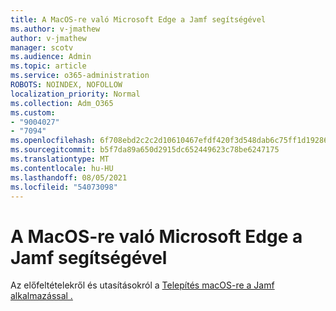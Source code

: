 ```yaml
---
title: A MacOS-re való Microsoft Edge a Jamf segítségével
ms.author: v-jmathew
author: v-jmathew
manager: scotv
ms.audience: Admin
ms.topic: article
ms.service: o365-administration
ROBOTS: NOINDEX, NOFOLLOW
localization_priority: Normal
ms.collection: Adm_O365
ms.custom:
- "9004027"
- "7094"
ms.openlocfilehash: 6f708ebd2c2c2d10610467efdf420f3d548dab6c75ff1d19286561e754ba7710
ms.sourcegitcommit: b5f7da89a650d2915dc652449623c78be6247175
ms.translationtype: MT
ms.contentlocale: hu-HU
ms.lasthandoff: 08/05/2021
ms.locfileid: "54073098"
---
```

# <a name="use-jamf-to-deploy-microsoft-edge-to-macos"></a>A MacOS-re való Microsoft Edge a Jamf segítségével

Az előfeltételekről és utasításokról a [Telepítés macOS-re a Jamf alkalmazással .](https://go.microsoft.com/fwlink/?linkid=2135109)
